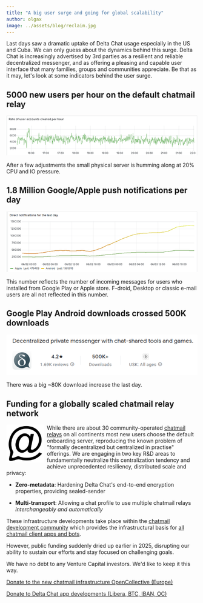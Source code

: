 ```yaml
---
title: "A big user surge and going for global scalability" 
author: olgax
image: ../assets/blog/reclaim.jpg
---
```


Last days saw a dramatic uptake of Delta Chat usage especially in the US and Cuba. 
We can only guess about the dynamics behind this surge. 
Delta Chat is increasingly advertised by 3rd parties as a resilient and reliable decentralized messenger, 
and as offering a pleasing and capable user interface that many families, groups and communities appreciate. 
Be that as it may, let's look at some indicators behind the user surge. 

## 5000 new users per hour on the default chatmail relay 

<img alt="Graph about creation of user accounts on default onboarding server last 6 hours" src="../assets/blog/surge-5000-users-per-hour.png" style="max-width: 100%" />

After a few adjustments the small physical server is humming along at 20% CPU and IO pressure. 

## 1.8 Million Google/Apple push notifications per day 

<img alt="Graph about push notifications of the last day" src="../assets/blog/2025-06-direct-notifications-per-day.png" style="max-width: 100%" />

This number reflects the number of incoming messages for users who installed from Google Play or Apple store. 
F-droid, Desktop or classic e-mail users are all not reflected in this number. 

## Google Play Android downloads crossed 500K downloads 

<img alt="Google Play store showing 500K+ downloads" src="../assets/blog/2025-06-google-play.png" style="max-width: 100%" />

There was a big ~80K download increase the last day. 


## Funding for a globally scaled chatmail relay network 

<img src="../assets/logos/chatmail.png" style="width:100px; float:left; clear:both; margin-right:.5em; margin-bottom:.2em;" />

While there are about 30 community-operated [chatmail relays](https://chatmail.at/relays) on all continents 
most new users choose the default onboarding server,
reproducing the known problem of "formally decentralized but centralized in practise" offerings. 
We are engaging in two key R&D areas to fundamentally neutralize this centralization tendency 
and achieve unprecedented resiliency, distributed scale and privacy:

- **Zero-metadata**: Hardening Delta Chat's end-to-end encryption properties, providing sealed-sender 

- **Multi-transport**: Allowing a chat profile to use multiple chatmail relays *interchangeably and automatically*

These infrastructure developments take place within the [chatmail development community](https://chatmail.at)
which provides the infrastructural basis for [all chatmail client apps and bots](https://chatmail.at/clients).

However, public funding suddenly dried up earlier in 2025,
disrupting our ability to sustain our efforts and stay focused on challenging goals. 

We have no debt to any Venture Capital investors. 
We'd like to keep it this way. 

<p><a href="https://opencollective.com/chatmail" class="cta-button">Donate to the new chatmail infrastructure OpenCollective (Europe)</a></p>

<p><a href="../../en/donate" class="cta-button">Donate to Delta Chat app developments (Libera, BTC, IBAN, OC)</a></p>
